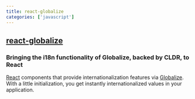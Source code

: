 ```yaml
---
title: react-globalize
categories: ['javascript']
---
```

## [react-globalize](https://github.com/globalizejs/react-globalize)

### Bringing the i18n functionality of Globalize, backed by CLDR, to React


[React](http://facebook.github.io/react/) components that provide internationalization features via [Globalize](https://github.com/jquery/globalize). With a little initialization, you get instantly internationalized values in your application.